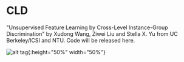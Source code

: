 # CLD
"Unsupervised Feature Learning by Cross-Level Instance-Group Discrimination" by Xudong Wang, Ziwei Liu and Stella X. Yu from UC Berkeley/ICSI and NTU. Code will be released here.

![alt tag](http://people.eecs.berkeley.edu/~xdwang/projects/CLD/CLD.png){:height="50%" width="50%"}
